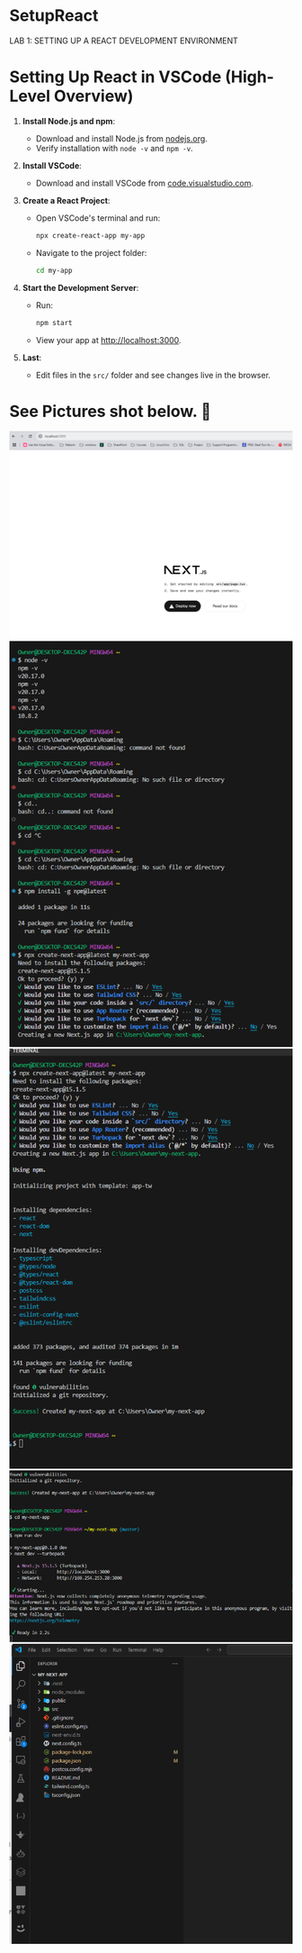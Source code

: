 
# SetupReact
LAB 1: SETTING UP A REACT DEVELOPMENT ENVIRONMENT 

# **Setting Up React in VSCode (High-Level Overview)**

1. **Install Node.js and npm**:
   - Download and install Node.js from [nodejs.org](https://nodejs.org).
   - Verify installation with `node -v` and `npm -v`.

2. **Install VSCode**:
   - Download and install VSCode from [code.visualstudio.com](https://code.visualstudio.com).

3. **Create a React Project**:
   - Open VSCode's terminal and run:
     ```bash
     npx create-react-app my-app
     ```
   - Navigate to the project folder:
     ```bash
     cd my-app
     ```

4. **Start the Development Server**:
   - Run:
     ```bash
     npm start
     ```
   - View your app at [http://localhost:3000](http://localhost:3000).

5. **Last**:
   - Edit files in the `src/` folder and see changes live in the browser.

# See Pictures shot below. 🚀

![screen1](React5Screenshot%202025-01-19%20194151.png)
![screen2](React1Screenshot%202025-01-19%20192846.png)
![screen3](React2Screenshot%202025-01-19%20192948.png)
![screen4](React3Screenshot%202025-01-19%20193534.png)
![screen5](React4Screenshot%202025-01-19%20194054.png)
